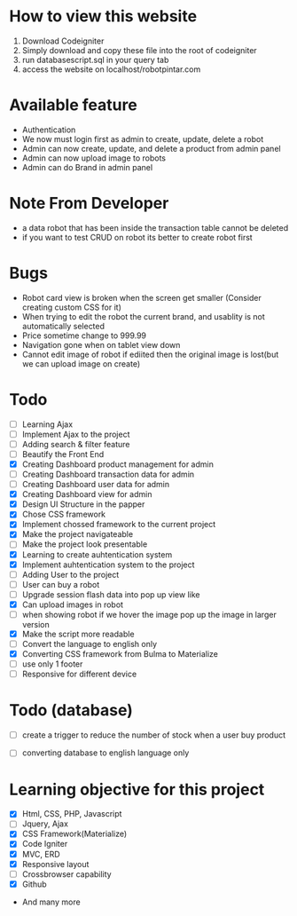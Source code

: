 # How to view this website
1. Download Codeigniter
2. Simply download and copy these file into the root of codeigniter
3. run databasescript.sql in your query tab
3. access the website on localhost/robotpintar.com

# Available feature
- Authentication
- We now must login first as admin to create, update, delete a robot
- Admin can now create, update, and delete a product from admin panel
- Admin can now upload image to robots
- Admin can do Brand in admin panel

# Note From Developer
- a data robot that has been inside the transaction table cannot be deleted
- if you want to test CRUD on robot its better to create robot first

# Bugs
- Robot card view is broken when the screen get smaller (Consider creating custom CSS for it)
- When trying to edit the robot the current brand, and usablity is not automatically selected
- Price sometime change to 999.99
- Navigation gone when on tablet view down
- Cannot edit image of robot if ediited then the original image is lost(but we can upload image on create)

# Todo
- [ ] Learning Ajax
- [ ] Implement Ajax to the project
- [ ] Adding search & filter feature
- [ ] Beautify the Front End
- [x] Creating Dashboard product management for admin
- [ ] Creating Dashboard transaction data for admin
- [ ] Creating Dashboard user data for admin
- [x] Creating Dashboard view for admin
- [x] Design UI Structure in the papper
- [x] Chose CSS framework
- [x] Implement chossed framework to the current project
- [x] Make the project navigateable
- [ ] Make the project look presentable
- [x] Learning to create auhtentication system
- [x] Implement auhtentication system to the project
- [ ] Adding User to the project
- [ ] User can buy a robot
- [ ] Upgrade session flash data into pop up view like
- [x] Can upload images in robot
- [ ] when showing robot if we hover the image pop up the image in larger version
- [x] Make the script more readable
- [ ] Convert the language to english only
- [x] Converting CSS framework from Bulma to Materialize
- [ ] use only 1 footer
- [ ] Responsive for different device

# Todo (database)
- [ ] create a trigger to reduce the number of stock when a user buy product
- [ ] converting database to english language only


# Learning objective for this project
- [x] Html, CSS, PHP, Javascript
- [ ] Jquery, Ajax
- [x] CSS Framework(Materialize)
- [x] Code Igniter
- [x] MVC, ERD
- [x] Responsive layout
- [ ] Crossbrowser capability
- [x] Github
- And many more